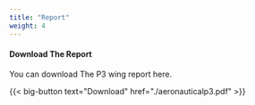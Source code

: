 ```yaml
---
title: "Report"
weight: 4
---
```


#### Download The Report

You can download The P3 wing report here.

{{< big-button text="Download" href="./aeronauticalp3.pdf" >}}
